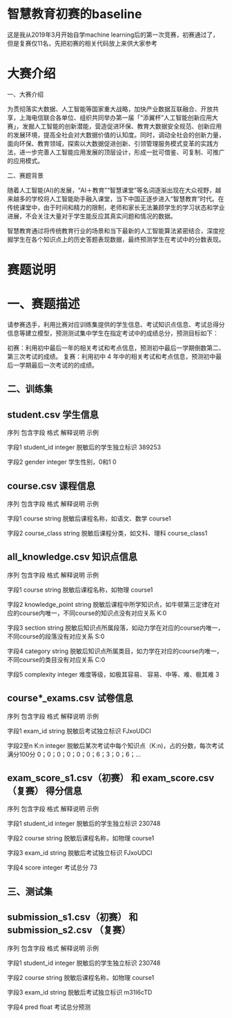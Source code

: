 # 智慧教育初赛的baseline
这是我从2019年3月开始自学machine learning后的第一次竞赛，初赛通过了，但是复赛仅11名，先把初赛的相关代码放上来供大家参考

# 大赛介绍

一、大赛介绍

为贯彻落实大数据、人工智能等国家重大战略，加快产业数据互联融合、开放共享，上海电信联合各单位、组织共同举办第一届「“添翼杯”人工智能创新应用大赛」，发掘人工智能的创新潜能，营造促进环保、教育大数据安全规范、创新应用的发展环境，提高全社会对大数据价值的认知度。同时，调动全社会的创新力量，面向环保、教育领域，探索以大数据促进创新、引领管理服务模式变革的实践方法，进一步完善人工智能应用发展的顶层设计，形成一批可借鉴、可复制、可推广的应用模式。

二、赛题背景

随着人工智能(AI)的发展，“AI＋教育”“智慧课堂”等名词逐渐出现在大众视野，越来越多的学校将人工智能助手融入课堂，当下中国正逐步进入“智慧教育”时代。在传统课堂中，由于时间和精力的限制，老师和家长无法兼顾学生的学习状态和学业进展，不会关注大量对于学生能反应其真实问题和情况的数据。

智慧教育通过将传统教育行业的场景和当下最新的人工智能算法紧密结合，深度挖掘学生在各个知识点上的历史答题表现数据，最终预测学生在考试中的分数表现。

# 赛题说明

# 一、赛题描述

请参赛选手，利用比赛对应训练集提供的学生信息、考试知识点信息、考试总得分信息等建立模型，预测测试集中学生在指定考试中的成绩总分，预测目标如下：

初赛：利用初中最后一年的相关考试和考点信息，预测初中最后一学期倒数第二、第三次考试的成绩。
复赛：利用初中 4 年中的相关考试和考点信息，预测初中最后一学期最后一次考试的的成绩。

## 二、训练集
## student.csv 学生信息

序列	包含字段	格式	解释说明	示例

字段1	student_id	integer	脱敏后的学生独立标识	389253

字段2	gender	integer	学生性别，0和1	0

## course.csv 课程信息

序列	包含字段	格式	解释说明	示例

字段1	course	string	脱敏后课程名称，如语文、数学	course1

字段2	course_class	string	脱敏后课程分类，如文科、理科	course_class1

## all_knowledge.csv 知识点信息

序列	包含字段	格式	解释说明	示例

字段1	course	string	脱敏后课程名称，如物理	course1

字段2	knowledge_point	string	脱敏后课程中所学知识点，如牛顿第三定律在对应的course内唯一，不同course的知识点没有对应关系	K:0

字段3	section	string	脱敏后知识点所属段落，如动力学在对应的course内唯一，不同course的段落没有对应关系	S:0

字段4	category	string	脱敏后知识点所属类目，如力学在对应的course内唯一，不同course的类目没有对应关系	C:0

字段5	complexity	integer	难度等级，如极其容易、 容易、中等、难、极其难	3

## course*_exams.csv 试卷信息

序列	包含字段	格式	解释说明	示例

字段1	exam_id	string	脱敏后考试独立标识	FJxoUDCI

字段2至n	K:n	integer	脱敏后某次考试中每个知识点（K:n)，占的分数，每次考试满分100分	0；0；0；0；0；0；6；3；0；6；...

## exam_score_s1.csv（初赛） 和 exam_score.csv（复赛） 得分信息

序列	包含字段	格式	解释说明	示例

字段1	student_id	integer	脱敏后的学生独立标识	230748

字段2	course	string	脱敏后课程名称，如物理	course1

字段3	exam_id	string	脱敏后考试独立标识	FJxoUDCI

字段4	score	integer	考试总分	73

## 三、测试集

## submission_s1.csv（初赛） 和 submission_s2.csv （复赛）

序列	包含字段	格式	解释说明	示例

字段1	student_id	integer	脱敏后的学生独立标识	230748

字段2	course	string	脱敏后课程名称，如物理	course1

字段3	exam_id	string	脱敏后考试独立标识	m31I6cTD

字段4	pred	float	考试总分预测
